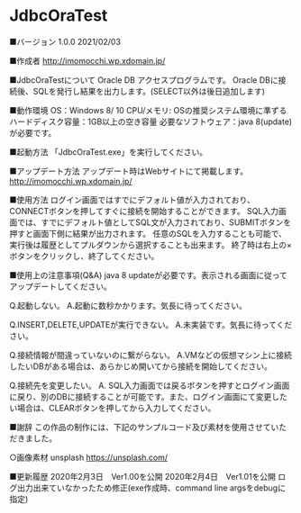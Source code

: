 # JdbcOraTest

■バージョン
1.0.0 2021/02/03

■作成者
http://imomocchi.wp.xdomain.jp/

■JdbcOraTestについて
Oracle DB アクセスプログラムです。
Oracle DBに接続後、SQLを発行し結果を出力します。(SELECT以外は後日追加します)

■動作環境
OS：Windows 8/ 10
CPU/メモリ: OSの推奨システム環境に準ずる
ハードディスク容量：1GB以上の空き容量
必要なソフトウェア：java 8(update)が必要です。

■起動方法
「JdbcOraTest.exe」を実行してください。

■アップデート方法
アップデート時はWebサイトにて掲載します。
http://imomocchi.wp.xdomain.jp/

■使用方法
ログイン画面ではすでにデフォルト値が入力されており、CONNECTボタンを押してすぐに接続を開始することができます。
SQL入力画面では、すでにデフォルト値としてSQL文が入力されており、SUBMITボタンを押すと画面下側に結果が出力されます。
任意のSQLを入力することも可能で、実行後は履歴としてプルダウンから選択することも出来ます。
終了時は右上の×ボタンをクリックし、終了してください。

■使用上の注意事項(Q&A)
java 8 updateが必要です。表示される画面に従ってアップデートしてください。

Q.起動しない。
A.起動に数秒かかります。気長に待ってください。

Q.INSERT,DELETE,UPDATEが実行できない。
A.未実装です。気長に待ってください。

Q.接続情報が間違っていないのに繋がらない。
A.VMなどの仮想マシン上に接続したいDBがある場合は、あらかじめ開いてから接続を開始してください。

Q.接続先を変更したい。
A. SQL入力画面では戻るボタンを押すとログイン画面に戻り、別のDBに接続することが可能です。また、ログイン画面にて変更したい場合は、CLEARボタンを押してから入力してください。

■謝辞
この作品の制作には、下記のサンプルコード及び素材を使用させていただきました。

○画像素材
unsplash 
https://unsplash.com/

■更新履歴
2020年2月3日　Ver1.00を公開
2020年2月4日　Ver1.01を公開 ログ出力出来ていなかったため修正(exe作成時、command line argsをdebugに指定)
